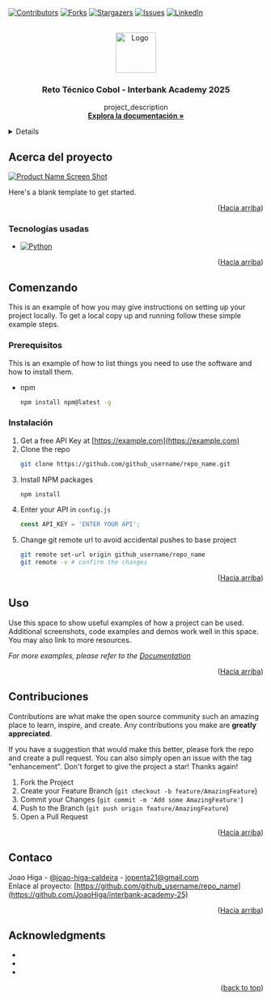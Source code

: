<!-- Improved compatibility of back to top link: See: https://github.com/othneildrew/Best-README-Template/pull/73 -->
<a id="readme-top"></a>
<!--
*** Thanks for checking out the Best-README-Template. If you have a suggestion
*** that would make this better, please fork the repo and create a pull request
*** or simply open an issue with the tag "enhancement".
*** Don't forget to give the project a star!
*** Thanks again! Now go create something AMAZING! :D
-->



<!-- PROJECT SHIELDS -->
<!--
*** I'm using markdown "reference style" links for readability.
*** Reference links are enclosed in brackets [ ] instead of parentheses ( ).
*** See the bottom of this document for the declaration of the reference variables
*** for contributors-url, forks-url, etc. This is an optional, concise syntax you may use.
*** https://www.markdownguide.org/basic-syntax/#reference-style-links
-->
[![Contributors][contributors-shield]][contributors-url]
[![Forks][forks-shield]][forks-url]
[![Stargazers][stars-shield]][stars-url]
[![Issues][issues-shield]][issues-url]
[![LinkedIn][linkedin-shield]][linkedin-url]



<!-- PROJECT LOGO -->
<br />
<div align="center">
  <a href="https://github.com/JoaoHiga/interbank-academy-25">
    <img src="images/logo.png" alt="Logo" width="80" height="80">
  </a>

<h3 align="center">Reto Técnico Cobol - Interbank Academy 2025</h3>

  <p align="center">
    project_description
    <br />
    <a href="https://github.com/JoaoHiga/interbank-academy-25"><strong>Explora la documentación »</strong></a>
  </p>
</div>



<!-- TABLE OF CONTENTS -->
<details>
  ## índice de contenido
  <ol>
    <li>
      <a href="#about-the-project">Acerca del proyecto</a>
      <ul>
        <li><a href="#built-with">Tecnologías usadas</a></li>
      </ul>
    </li>
    <li>
      <a href="#getting-started">Comenzando</a>
      <ul>
        <li><a href="#prerequisites">Prerrequisitos</a></li>
        <li><a href="#installation">Instalación</a></li>
      </ul>
    </li>
    <li><a href="#usage">Uso</a></li>
    <li><a href="#contributing">Contribuciones</a></li>
    <li><a href="#contact">Contacto</a></li>
    <li><a href="#acknowledgments">Acknowledgments</a></li>
  </ol>
</details>



<!-- ABOUT THE PROJECT -->
<a id="about-the-project"></a>
## Acerca del proyecto

[![Product Name Screen Shot][product-screenshot]](https://example.com)

Here's a blank template to get started. 

<p align="right">(<a href="#readme-top">Hacia arriba</a>)</p>


<a id="built-with"></a>
### Tecnologías usadas

* [![Python][Next.js]][Next-url]

<p align="right">(<a href="#readme-top">Hacia arriba</a>)</p>


<a id="getting-started"></a>
<!-- GETTING STARTED -->
## Comenzando

This is an example of how you may give instructions on setting up your project locally.
To get a local copy up and running follow these simple example steps.

<a id="prerequisites"></a>
### Prerequisitos

This is an example of how to list things you need to use the software and how to install them.
* npm
  ```sh
  npm install npm@latest -g
  ```

<a id="installation"></a>
### Instalación

1. Get a free API Key at [https://example.com](https://example.com)
2. Clone the repo
   ```sh
   git clone https://github.com/github_username/repo_name.git
   ```
3. Install NPM packages
   ```sh
   npm install
   ```
4. Enter your API in `config.js`
   ```js
   const API_KEY = 'ENTER YOUR API';
   ```
5. Change git remote url to avoid accidental pushes to base project
   ```sh
   git remote set-url origin github_username/repo_name
   git remote -v # confirm the changes
   ```

<p align="right">(<a href="#readme-top">Hacia arriba</a>)</p>


<a id="usage"></a>
<!-- USAGE EXAMPLES -->
## Uso

Use this space to show useful examples of how a project can be used. Additional screenshots, code examples and demos work well in this space. You may also link to more resources.

_For more examples, please refer to the [Documentation](https://example.com)_

<p align="right">(<a href="#readme-top">Hacia arriba</a>)</p>

<a id="contributing"></a>
<!-- CONTRIBUTING -->
## Contribuciones

Contributions are what make the open source community such an amazing place to learn, inspire, and create. Any contributions you make are **greatly appreciated**.

If you have a suggestion that would make this better, please fork the repo and create a pull request. You can also simply open an issue with the tag "enhancement".
Don't forget to give the project a star! Thanks again!

1. Fork the Project
2. Create your Feature Branch (`git checkout -b feature/AmazingFeature`)
3. Commit your Changes (`git commit -m 'Add some AmazingFeature'`)
4. Push to the Branch (`git push origin feature/AmazingFeature`)
5. Open a Pull Request

<p align="right">(<a href="#readme-top">Hacia arriba</a>)</p>

<a id="contact"></a>
<!-- CONTACT -->
## Contaco

Joao Higa - [@joao-higa-caldeira](https://linkedin.com/in/joao-higa-caldeira/) - jopenta21@gmail.com
</br>
Enlace al proyecto: [https://github.com/github_username/repo_name](https://github.com/JoaoHiga/interbank-academy-25)

<p align="right">(<a href="#readme-top">Hacia arriba</a>)</p>


<a id="acknowledgments"></a>
<!-- ACKNOWLEDGMENTS -->
## Acknowledgments

* []()
* []()
* []()

<p align="right">(<a href="#readme-top">back to top</a>)</p>



<!-- MARKDOWN LINKS & IMAGES -->
<!-- https://www.markdownguide.org/basic-syntax/#reference-style-links -->
[contributors-shield]: https://img.shields.io/github/contributors/JoaoHiga/interbank-academy-25.svg?style=for-the-badge
[contributors-url]: https://github.com/github_username/JoaoHiga/interbank-academy-25/contributors
[forks-shield]: https://img.shields.io/github/forks/JoaoHiga/interbank-academy-25.svg?style=for-the-badge
[forks-url]: https://github.com/JoaoHiga/interbank-academy-25/network/members
[stars-shield]: https://img.shields.io/github/stars/JoaoHiga/interbank-academy-25.svg?style=for-the-badge
[stars-url]: https://github.com/JoaoHiga/interbank-academy-25/stargazers
[issues-shield]: https://img.shields.io/github/issues/JoaoHiga/interbank-academy-25.svg?style=for-the-badge
[issues-url]: https://github.com/JoaoHiga/interbank-academy-25/issues
[license-shield]: https://img.shields.io/github/license/JoaoHiga/interbank-academy-25.svg?style=for-the-badge
[license-url]: https://github.com/JoaoHiga/interbank-academy-25/blob/master/LICENSE.txt
[linkedin-shield]: https://img.shields.io/badge/-LinkedIn-black.svg?style=for-the-badge&logo=linkedin&colorB=555
[linkedin-url]: https://linkedin.com/in/joao-higa-caldeira/
[product-screenshot]: images/screenshot.png
[Next.js]: https://img.shields.io/badge/next.js-000000?style=for-the-badge&logo=nextdotjs&logoColor=white
[Next-url]: https://nextjs.org/
